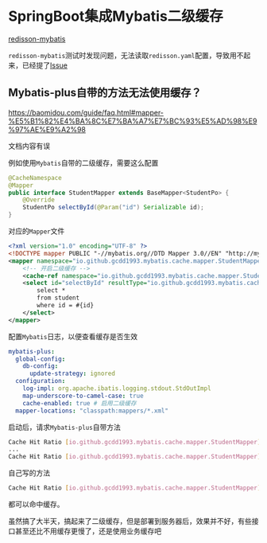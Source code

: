 # SpringBoot集成Mybatis二级缓存

[redisson-mybatis](https://github.com/redisson/redisson/tree/master/redisson-mybatis)

`redisson-mybatis`测试时发现问题，无法读取`redisson.yaml`配置，导致用不起来，已经提了[Issue](https://github.com/redisson/redisson/issues/3959)

## Mybatis-plus自带的方法无法使用缓存？

https://baomidou.com/guide/faq.html#mapper-%E5%B1%82%E4%BA%8C%E7%BA%A7%E7%BC%93%E5%AD%98%E9%97%AE%E9%A2%98

文档内容有误

例如使用`Mybatis`自带的二级缓存，需要这么配置

```java
@CacheNamespace
@Mapper
public interface StudentMapper extends BaseMapper<StudentPo> {
    @Override
    StudentPo selectById(@Param("id") Serializable id);
}
```

对应的`Mapper`文件

```xml
<?xml version="1.0" encoding="UTF-8" ?>
<!DOCTYPE mapper PUBLIC "-//mybatis.org//DTD Mapper 3.0//EN" "http://mybatis.org/dtd/mybatis-3-mapper.dtd" >
<mapper namespace="io.github.gcdd1993.mybatis.cache.mapper.StudentMapper">
    <!-- 开启二级缓存 -->
    <cache-ref namespace="io.github.gcdd1993.mybatis.cache.mapper.StudentMapper"/>
    <select id="selectById" resultType="io.github.gcdd1993.mybatis.cache.model.StudentPo">
        select *
        from student
        where id = #{id}
    </select>
</mapper>
```

配置`Mybatis`日志，以便查看缓存是否生效

```yaml
mybatis-plus:
  global-config:
    db-config:
      update-strategy: ignored
  configuration:
    log-impl: org.apache.ibatis.logging.stdout.StdOutImpl
    map-underscore-to-camel-case: true
    cache-enabled: true # 启用二级缓存
  mapper-locations: "classpath:mappers/*.xml"
```

启动后，请求`Mybatis-plus`自带方法

```bash
Cache Hit Ratio [io.github.gcdd1993.mybatis.cache.mapper.StudentMapper]: 0.0
...
Cache Hit Ratio [io.github.gcdd1993.mybatis.cache.mapper.StudentMapper]: 0.5
```

自己写的方法

```bash
Cache Hit Ratio [io.github.gcdd1993.mybatis.cache.mapper.StudentMapper]: 0.6
```

都可以命中缓存。

虽然搞了大半天，搞起来了二级缓存，但是部署到服务器后，效果并不好，有些接口甚至还比不用缓存更慢了，还是使用业务缓存吧

